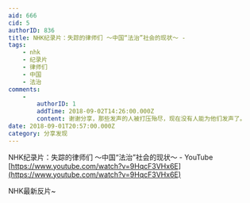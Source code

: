 ```yaml
---
aid: 666
cid: 5
authorID: 836
title: NHK纪录片：失踪的律师们 ～中国“法治”社会的现状～ -
tags:
    - nhk
    - 纪录片
    - 律师们
    - 中国
    - 法治
comments:
    -
        authorID: 1
        addTime: 2018-09-02T14:26:00.000Z
        content: 谢谢分享，那些发声的人被打压殆尽，现在没有人能为他们发声了。
date: 2018-09-01T20:57:00.000Z
category: 分享发现
---
```


NHK纪录片：失踪的律师们 ～中国“法治”社会的现状～ - YouTube [https://www.youtube.com/watch?v=9HqcF3VHx6E](https://www.youtube.com/watch?v=9HqcF3VHx6E)

NHK最新反片~
